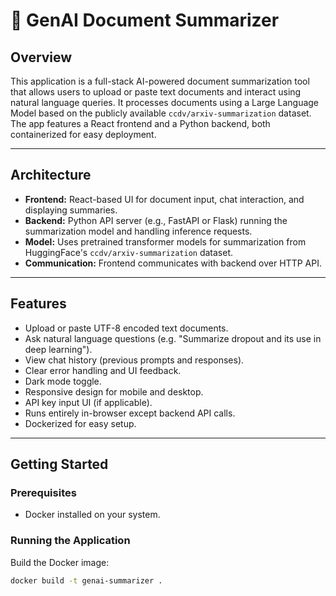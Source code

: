 # 🧠 GenAI Document Summarizer

## Overview

This application is a full-stack AI-powered document summarization tool that allows users to upload or paste text documents and interact using natural language queries. It processes documents using a Large Language Model based on the publicly available `ccdv/arxiv-summarization` dataset. The app features a React frontend and a Python backend, both containerized for easy deployment.

---

## Architecture

- **Frontend:** React-based UI for document input, chat interaction, and displaying summaries.
- **Backend:** Python API server (e.g., FastAPI or Flask) running the summarization model and handling inference requests.
- **Model:** Uses pretrained transformer models for summarization from HuggingFace's `ccdv/arxiv-summarization` dataset.
- **Communication:** Frontend communicates with backend over HTTP API.

---

## Features

- Upload or paste UTF-8 encoded text documents.
- Ask natural language questions (e.g. "Summarize dropout and its use in deep learning").
- View chat history (previous prompts and responses).
- Clear error handling and UI feedback.
- Dark mode toggle.
- Responsive design for mobile and desktop.
- API key input UI (if applicable).
- Runs entirely in-browser except backend API calls.
- Dockerized for easy setup.

---

## Getting Started

### Prerequisites

- Docker installed on your system.

### Running the Application

Build the Docker image:

```bash
docker build -t genai-summarizer .
```
